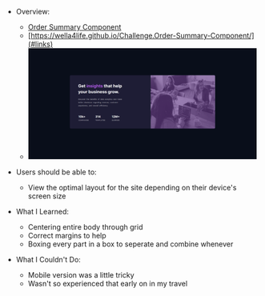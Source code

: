 - Overview:
  - [Order Summary Component](#the-challenge)
  - [https://wella4life.github.io/Challenge.Order-Summary-Component/](#links)
  - ![](images/Finished-Desktop.png)

 - Users should be able to:
   - View the optimal layout for the site depending on their device's screen size

 - What I Learned:
   - Centering entire body through grid
   - Correct margins to help
   - Boxing every part in a box to seperate and combine whenever
 
 - What I Couldn't Do:
   - Mobile version was a little tricky
   - Wasn't so experienced that early on in my travel
